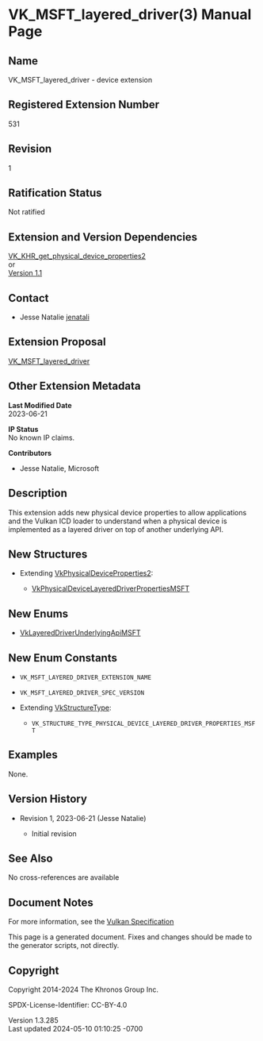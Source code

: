 # VK_MSFT_layered_driver(3) Manual Page

## Name

VK_MSFT_layered_driver - device extension



## <a href="#_registered_extension_number" class="anchor"></a>Registered Extension Number

531

## <a href="#_revision" class="anchor"></a>Revision

1

## <a href="#_ratification_status" class="anchor"></a>Ratification Status

Not ratified

## <a href="#_extension_and_version_dependencies" class="anchor"></a>Extension and Version Dependencies

[VK_KHR_get_physical_device_properties2](https://registry.khronos.org/vulkan/specs/1.3-extensions/man/html/VK_KHR_get_physical_device_properties2.html)  
or  
[Version 1.1](#versions-1.1)  

## <a href="#_contact" class="anchor"></a>Contact

- Jesse Natalie <a
  href="https://github.com/KhronosGroup/Vulkan-Docs/issues/new?body=%5BVK_MSFT_layered_driver%5D%20@jenatali%0A*Here%20describe%20the%20issue%20or%20question%20you%20have%20about%20the%20VK_MSFT_layered_driver%20extension*"
  target="_blank" rel="nofollow noopener"><em></em>jenatali</a>

## <a href="#_extension_proposal" class="anchor"></a>Extension Proposal

[VK_MSFT_layered_driver](https://github.com/KhronosGroup/Vulkan-Docs/tree/main/proposals/VK_MSFT_layered_driver.adoc)

## <a href="#_other_extension_metadata" class="anchor"></a>Other Extension Metadata

**Last Modified Date**  
2023-06-21

**IP Status**  
No known IP claims.

**Contributors**  
- Jesse Natalie, Microsoft

## <a href="#_description" class="anchor"></a>Description

This extension adds new physical device properties to allow applications
and the Vulkan ICD loader to understand when a physical device is
implemented as a layered driver on top of another underlying API.

## <a href="#_new_structures" class="anchor"></a>New Structures

- Extending
  [VkPhysicalDeviceProperties2](https://registry.khronos.org/vulkan/specs/1.3-extensions/man/html/VkPhysicalDeviceProperties2.html):

  - [VkPhysicalDeviceLayeredDriverPropertiesMSFT](https://registry.khronos.org/vulkan/specs/1.3-extensions/man/html/VkPhysicalDeviceLayeredDriverPropertiesMSFT.html)

## <a href="#_new_enums" class="anchor"></a>New Enums

- [VkLayeredDriverUnderlyingApiMSFT](https://registry.khronos.org/vulkan/specs/1.3-extensions/man/html/VkLayeredDriverUnderlyingApiMSFT.html)

## <a href="#_new_enum_constants" class="anchor"></a>New Enum Constants

- `VK_MSFT_LAYERED_DRIVER_EXTENSION_NAME`

- `VK_MSFT_LAYERED_DRIVER_SPEC_VERSION`

- Extending [VkStructureType](https://registry.khronos.org/vulkan/specs/1.3-extensions/man/html/VkStructureType.html):

  - `VK_STRUCTURE_TYPE_PHYSICAL_DEVICE_LAYERED_DRIVER_PROPERTIES_MSFT`

## <a href="#_examples" class="anchor"></a>Examples

None.

## <a href="#_version_history" class="anchor"></a>Version History

- Revision 1, 2023-06-21 (Jesse Natalie)

  - Initial revision

## <a href="#_see_also" class="anchor"></a>See Also

No cross-references are available

## <a href="#_document_notes" class="anchor"></a>Document Notes

For more information, see the <a
href="https://registry.khronos.org/vulkan/specs/1.3-extensions/html/vkspec.html#VK_MSFT_layered_driver"
target="_blank" rel="noopener">Vulkan Specification</a>

This page is a generated document. Fixes and changes should be made to
the generator scripts, not directly.

## <a href="#_copyright" class="anchor"></a>Copyright

Copyright 2014-2024 The Khronos Group Inc.

SPDX-License-Identifier: CC-BY-4.0

Version 1.3.285  
Last updated 2024-05-10 01:10:25 -0700
